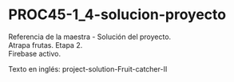 # PROC45-1_4-solucion-proyecto
Referencia de la maestra - Solución del proyecto.  
Atrapa frutas. Etapa 2.  
Firebase activo.

Texto en inglés: project-solution-Fruit-catcher-II
